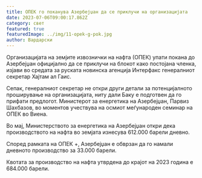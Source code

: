 ```yaml
---
title: ОПЕК го поканува Азербејџан да се приклучи на организацијата
date: 2023-07-06T09:00:17.862Z
category: свет
featured: true
featuredImage: ../img/11-opek-g-pok.jpg
author: Вардарски
---
```

Организацијата на земјите извознички на нафта (ОПЕК) упати покана до Азербејџан официјално да се приклучи на блокот како постојана членка, изјави во средата за руската новинска агенција Интерфакс генералниот секретар Хајтам ал Гаис.

Сепак, генералниот секретар не откри други детали за потенцијалното проширување на организацијата, ниту дали Баку е подготвен да го прифати предлогот. Министерот за енергетика на Азербејџан, Парвиз Шахбазов, во моментов учествува на осмиот меѓународен семинар на ОПЕК во Виена.

Во мај, Министерството за енергетика на Азербејџан откри дека производството на нафта во земјата изнесува 612.000 барели дневно.

Според рамката на ОПЕК +, Азербејџан е обврзан да го намали дневното производство за 33.000 барели.

Квотата за производство на нафта утврдена до крајот на 2023 година е 684.000 барели.